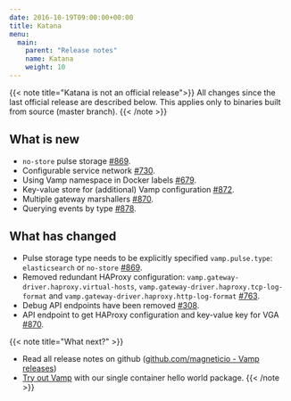```yaml
---
date: 2016-10-19T09:00:00+00:00
title: Katana
menu:
  main:
    parent: "Release notes"
    name: Katana
    weight: 10
---
```


{{< note title="Katana is not an official release">}}
All changes since the last official release are described below. This applies only to binaries built from source (master branch). 
{{< /note >}}

## What is new
* `no-store` pulse storage [#869](https://github.com/magneticio/vamp/issues/869).
* Configurable service network [#730](https://github.com/magneticio/vamp/issues/730).
* Using Vamp namespace in Docker labels [#679](https://github.com/magneticio/vamp/issues/679).
* Key-value store for (additional) Vamp configuration [#872](https://github.com/magneticio/vamp/issues/872).
* Multiple gateway marshallers [#870](https://github.com/magneticio/vamp/issues/870).
* Querying events by type [#878](https://github.com/magneticio/vamp/issues/878).

## What has changed
* Pulse storage type needs to be explicitly specified `vamp.pulse.type`: `elasticsearch` or `no-store` [#869](https://github.com/magneticio/vamp/issues/869).
* Removed redundant HAProxy configuration: `vamp.gateway-driver.haproxy.virtual-hosts`, `vamp.gateway-driver.haproxy.tcp-log-format` and `vamp.gateway-driver.haproxy.http-log-format` [#763](https://github.com/magneticio/vamp/issues/763). 
* Debug API endpoints have been removed [#308](https://github.com/magneticio/vamp/issues/308).
* API endpoint to get HAProxy configuration and key-value key for VGA [#870](https://github.com/magneticio/vamp/issues/870). 

{{< note title="What next?" >}}
* Read all release notes on github ([github.com/magneticio - Vamp releases](https://github.com/magneticio/vamp/releases))
* [Try out Vamp](/documentation/installation/hello-world) with our single container hello world package.
{{< /note >}}
